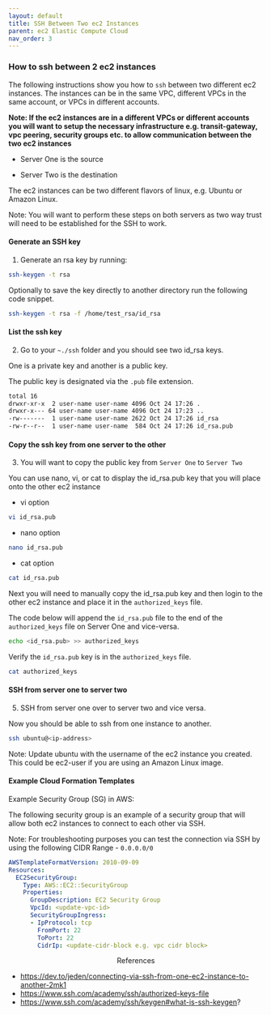 ```yaml
---
layout: default
title: SSH Between Two ec2 Instances
parent: ec2 Elastic Compute Cloud
nav_order: 3
---
```


### How to ssh between 2 ec2 instances

The following instructions show you how to `ssh` between two different ec2 instances. The instances can be in the same VPC, different VPCs in the same account, or VPCs in different accounts. 

__Note: If the ec2 instances are in a different VPCs or different accounts you will want to setup the necessary infrastructure e.g. transit-gateway, vpc peering, security groups etc. to allow communication between the two ec2 instances__

+ Server One is the source

+ Server Two is the destination

The ec2 instances can be two different flavors of linux, e.g. Ubuntu or Amazon Linux.

Note: You will want to perform these steps on both servers as two way trust will need to be established for the SSH to work.

#### Generate an SSH key

1. Generate an rsa key by running:

```bash
ssh-keygen -t rsa
```

Optionally to save the key directly to another directory run the following code snippet.

```bash
ssh-keygen -t rsa -f /home/test_rsa/id_rsa
```

#### List the ssh key

2. Go to your `~./ssh` folder and you should see two id_rsa keys.

One is a private key and another is a public key.

The public key is designated via the `.pub` file extension.

```bash
total 16
drwxr-xr-x  2 user-name user-name 4096 Oct 24 17:26 .
drwxr-x--- 64 user-name user-name 4096 Oct 24 17:23 ..
-rw-------  1 user-name user-name 2622 Oct 24 17:26 id_rsa
-rw-r--r--  1 user-name user-name  584 Oct 24 17:26 id_rsa.pub
```

#### Copy the ssh key from one server to the other

3. You will want to copy the public key from `Server One` to `Server Two`

You can use nano, vi, or cat to display the id_rsa.pub key that you will place onto the other ec2 instance

+ vi option

```bash
vi id_rsa.pub
```

+ nano option

```bash
nano id_rsa.pub
```

+ cat option

```bash
cat id_rsa.pub
```

Next you will need to manually copy the id_rsa.pub key and then login to the other ec2 instance and place it in the `authorized_keys` file.

<!---

```bash
ssh-copy-id -i ~/.ssh/mykey user@host
```

--->


The code below will append the `id_rsa.pub` file to the end of the `authorized_keys` file on Server One and vice-versa.

```bash
echo <id_rsa.pub> >> authorized_keys
```

Verify the `id_rsa.pub` key is in the `authorized_keys` file.

```bash
cat authorized_keys
```

#### SSH from server one to server two

5. SSH from server one over to server two and vice versa.

Now you should be able to ssh from one instance to another.

```bash
ssh ubuntu@<ip-address>
```

Note: Update ubuntu with the username of the ec2 instance you created. This could be ec2-user if you are using an Amazon Linux image.

#### Example Cloud Formation Templates

Example Security Group (SG) in AWS:

The following security group is an example of a security group that will allow both ec2 instances to connect to each other via SSH.

Note: For troubleshooting purposes you can test the connection via SSH by using the following CIDR Range - `0.0.0.0/0`

```yaml
AWSTemplateFormatVersion: 2010-09-09
Resources:
  EC2SecurityGroup:
    Type: AWS::EC2::SecurityGroup
    Properties:
      GroupDescription: EC2 Security Group
      VpcId: <update-vpc-id>
      SecurityGroupIngress:
      - IpProtocol: tcp
        FromPort: 22
        ToPort: 22
        CidrIp: <update-cidr-block e.g. vpc cidr block>

```


<center>References</center>

+ https://dev.to/jeden/connecting-via-ssh-from-one-ec2-instance-to-another-2mk1
+ https://www.ssh.com/academy/ssh/authorized-keys-file
+ https://www.ssh.com/academy/ssh/keygen#what-is-ssh-keygen?

